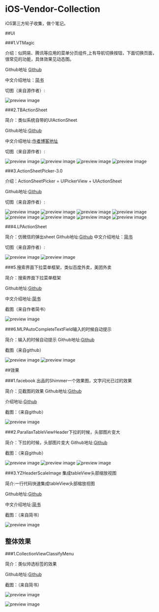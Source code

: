 # iOS-Vendor-Collection
iOS第三方轮子收集，做个笔记。

##UI

###1.VTMagic

介绍：似网易、腾讯等应用的菜单分页组件,上有导航切换按钮，下面切换页面，很常见的功能，具体效果见动态图。

Github地址 [Github](https://github.com/tianzhuo112/VTMagic)

中文介绍地址：[简书](http://www.jianshu.com/p/cb2edb21055f)

切图（来自源作者）:

![preview image](images/VTMagic/magic.gif)

###2.TBActionSheet

简介：类似系统自带的UIActionSheet

Github地址:[Github](https://github.com/yulingtianxia/TBActionSheet)

中文介绍地址:[作者博客地址](http://yulingtianxia.com/blog/2016/07/18/TBActionSheet/)

切图（来自源作者）:

![preview image](images/TBActionSheet/addButton.gif)
![preview image](images/TBActionSheet/demo.gif)
![preview image](images/TBActionSheet/iPhone4s.jpg)
![preview image](images/TBActionSheet/iPhone6p.jpg)


###3.ActionSheetPicker-3.0

介绍：ActionSheetPicker = UIPickerView + UIActionSheet

Github地址:[Github](https://github.com/skywinder/ActionSheetPicker-3.0)

切图（来自源作者）:

![preview image](images/ActionSheetPicker-3.0/blur.png)
![preview image](images/ActionSheetPicker-3.0/custom.png)
![preview image](images/ActionSheetPicker-3.0/date.png)
![preview image](images/ActionSheetPicker-3.0/example.png)
![preview image](images/ActionSheetPicker-3.0/ipad.png)
![preview image](images/ActionSheetPicker-3.0/locale.png)
![preview image](images/ActionSheetPicker-3.0/string.png)
![preview image](images/ActionSheetPicker-3.0/time.png)

###4.LPActionSheet

简介：仿微信的弹出sheet
Github地址:[Github](https://github.com/wenxiangjiang/LPActionSheet)
中文介绍地址：[简书](http://www.jianshu.com/p/e76e0db0c953)

切图（来自源作者）:

![preview image](images/LPActionSheet/LPActionSheet_Landscape.png)
![preview image](images/LPActionSheet/LPActionSheet.png)

###5.搜索界面下拉菜单框架，类似百度外卖，美团外卖

简介：搜索界面下拉菜单框架

Github地址:[Github](https://github.com/iThinkerYZ/YZPullDownMenuDemo)

中文介绍地址:[简书](http://www.jianshu.com/p/0e1bb29be42e)

截图（来自作者简书）

![preview image](images/YZPullDownMenuDemo/11.gif)


###6.MLPAutoCompleteTextField输入的时候自动提示

简介：输入的时候自动提示
Github地址:[Github](https://github.com/EddyBorja/MLPAutoCompleteTextField)

截图（来自github）

![preview image](images/MLPAutoCompleteTextField/1.png)
![preview image](images/MLPAutoCompleteTextField/2.png)

##效果

###1.facebook 出品的Shimmer一个效果图，文字闪光已过的效果

简介：见截图的效果
Github地址:[Github](https://github.com/facebook/Shimmer)

介绍地址:[Github](https://github.com/facebook/Shimmer)

截图：（来自github）

![preview image](images/Shimmer/shimmer.gif)

###2.ParallaxTableViewHeader下拉的时候，头部图片变大

简介：下拉的时候，头部图片变大
Github地址:[Github](https://github.com/Vinodh-G/ParallaxTableViewHeader)

截图：（来自github）

![preview image](images/ParallaxTableViewHeader/1.png)
![preview image](images/ParallaxTableViewHeader/2.png)
![preview image](images/ParallaxTableViewHeader/3.png)

###3.YZHeaderScaleImage 集成tableView头部缩放视图

简介:一行代码快速集成tableView头部缩放视图

Github地址:[Github](https://github.com/iThinkerYZ/YZHeaderScaleImage)

中文介绍地址:[简书](http://www.jianshu.com/p/859e3ef76b05)

截图：（来自简书）

![preview image](images/YZHeaderScaleImage/1.gif)



## 整体效果

###1.CollectionViewClassifyMenu

简介：类似帅选标签的效果

Github地址:[Github](https://github.com/ChenYilong/CollectionViewClassifyMenu)

截图：（来自简书）

![preview image](images/CollectionViewClassifyMenu/1.gif)

![preview image](images/CollectionViewClassifyMenu/2.gif)